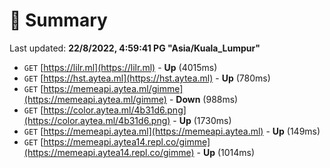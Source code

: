 # 📖 Summary
Last updated: **22/8/2022, 4:59:41 PG "Asia/Kuala_Lumpur"**

- `GET` [https://lilr.ml](https://lilr.ml) - **Up** (4015ms)
- `GET` [https://hst.aytea.ml](https://hst.aytea.ml) - **Up** (780ms)
- `GET` [https://memeapi.aytea.ml/gimme](https://memeapi.aytea.ml/gimme) - **Down** (988ms)
- `GET` [https://color.aytea.ml/4b31d6.png](https://color.aytea.ml/4b31d6.png) - **Up** (1730ms)
- `GET` [https://memeapi.aytea.ml](https://memeapi.aytea.ml) - **Up** (149ms)
- `GET` [https://memeapi.aytea14.repl.co/gimme](https://memeapi.aytea14.repl.co/gimme) - **Up** (1014ms)
